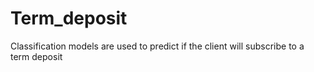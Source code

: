 # Term_deposit
Classification models are used to predict if the client will subscribe to a term deposit
